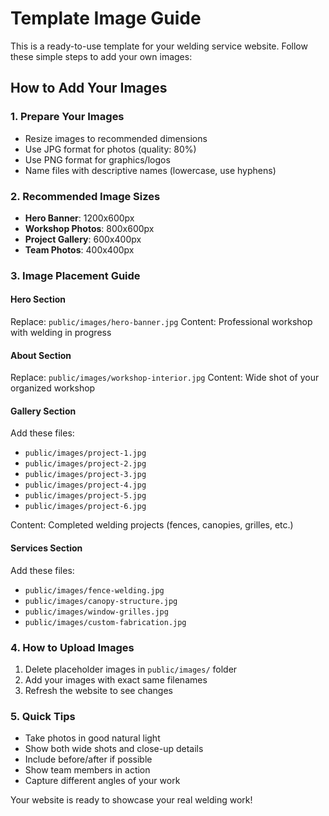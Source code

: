 # Template Image Guide

This is a ready-to-use template for your welding service website. Follow these simple steps to add your own images:

## How to Add Your Images

### 1. Prepare Your Images
- Resize images to recommended dimensions
- Use JPG format for photos (quality: 80%)
- Use PNG format for graphics/logos
- Name files with descriptive names (lowercase, use hyphens)

### 2. Recommended Image Sizes
- **Hero Banner**: 1200x600px
- **Workshop Photos**: 800x600px
- **Project Gallery**: 600x400px
- **Team Photos**: 400x400px

### 3. Image Placement Guide

#### Hero Section
Replace: `public/images/hero-banner.jpg`
Content: Professional workshop with welding in progress

#### About Section
Replace: `public/images/workshop-interior.jpg`
Content: Wide shot of your organized workshop

#### Gallery Section
Add these files:
- `public/images/project-1.jpg`
- `public/images/project-2.jpg`
- `public/images/project-3.jpg`
- `public/images/project-4.jpg`
- `public/images/project-5.jpg`
- `public/images/project-6.jpg`

Content: Completed welding projects (fences, canopies, grilles, etc.)

#### Services Section
Add these files:
- `public/images/fence-welding.jpg`
- `public/images/canopy-structure.jpg`
- `public/images/window-grilles.jpg`
- `public/images/custom-fabrication.jpg`

### 4. How to Upload Images
1. Delete placeholder images in `public/images/` folder
2. Add your images with exact same filenames
3. Refresh the website to see changes

### 5. Quick Tips
- Take photos in good natural light
- Show both wide shots and close-up details
- Include before/after if possible
- Show team members in action
- Capture different angles of your work

Your website is ready to showcase your real welding work!